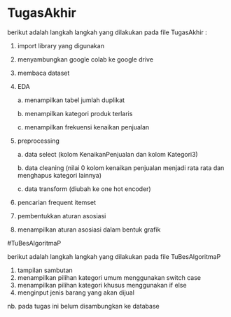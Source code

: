 # TugasAkhir

berikut adalah langkah langkah yang dilakukan pada file TugasAkhir :
1. import library yang digunakan
2. menyambungkan google colab ke google drive
3. membaca dataset
4. EDA
   
   a. menampilkan tabel jumlah duplikat
   
   b. menampilkan kategori produk terlaris
   
   c. menampilkan frekuensi kenaikan penjualan
   
6. preprocessing
   
   a. data select (kolom KenaikanPenjualan dan kolom Kategori3)
   
   b. data cleaning (nilai 0 kolom kenaikan penjualan menjadi rata rata dan menghapus kategori lainnya)
   
   c. data transform (diubah ke one hot encoder)
   
8. pencarian frequent itemset
9. pembentukkan aturan asosiasi
10. menampilkan aturan asosiasi dalam bentuk grafik

#TuBesAlgoritmaP

berikut adalah langkah langkah yang dilakukan pada file TuBesAlgoritmaP
1. tampilan sambutan
2. menampilkan pilihan kategori umum menggunakan switch case
3. menampilkan pilihan kategori khusus menggunakan if else
4. menginput jenis barang yang akan dijual

nb. pada tugas ini belum disambungkan ke database


